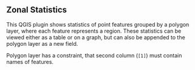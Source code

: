 ## Zonal Statistics

This QGIS plugin shows statistics of point features grouped by a polygon layer, where each feature represents a region. These statistics can be viewed either as a table or on a graph, but can also be appended to the polygon layer as a new field.

Polygon layer has a constraint, that second column (`[1]`) must contain names of features.